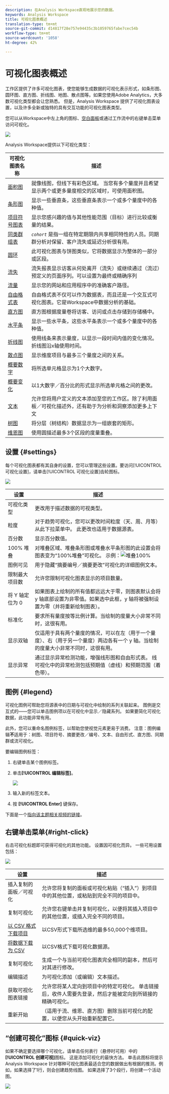 ```yaml
---
description: 在Analysis Workspace直观地展示您的数据。
keywords: Analysis Workspace
title: 可视化图表概述
translation-type: tm+mt
source-git-commit: d14817f28e757e94435c3b1059765fabe7cec54b
workflow-type: tm+mt
source-wordcount: '1058'
ht-degree: 42%

---
```



# 可视化图表概述

工作区提供了许多可视化图表，使您能够生成数据的可视化表示形式，如条形图、圆环图、直方图、折线图、地图、散点图等。如果您使用Adobe Analytics，大多数可视化类型都会让您熟悉。 但是，Analysis Workspace 提供了可视化图表设置，以及许多全新或独特的具有交互功能的可视化图表类型。

您可以从Workspace中左上角的图标、[空白面板](https://experienceleague.adobe.com/docs/analytics/analysis-workspace/panels/blank-panel.html)或通过工作流中的右键单击菜单访问可视化。

![](assets/viz-rail.png)

Analysis Workspace提供以下可视化类型：

| 可视化图表名称 | 描述 |
| --- | --- |
| [面积图](/help/analysis-workspace/visualizations/area.md) | 就像线图，但线下有彩色区域。 当您有多个量度并且希望显示两个或更多量度相交的区域时，可使用面积图。 |
| [条形图](/help/analysis-workspace/visualizations/bar.md) | 显示一些垂直条，这些垂直条表示一个或多个量度中的各种值。 |
| [项目符号图表](/help/analysis-workspace/visualizations/bullet-graph.md) | 显示您感兴趣的值与其他性能范围（目标）进行比较或衡量的结果。 |
| [同类群组表](/help/analysis-workspace/visualizations/cohort-table/cohort-analysis.md) | *`cohort`* 是指一组在特定期限内共享相同特性的人员。同期群分析对保留、客户流失或延迟分析很有用。 |
| [圆环](/help/analysis-workspace/visualizations/donut.md) | 此可视化图表与饼图类似，它将数据显示为整体的一部分或区段。 |
| [流失](/help/analysis-workspace/visualizations/fallout/fallout-flow.md) | 流失报表显示访客从何处离开（流失）或继续通过（流过）预定义的页面序列。可以设置为最终或精确序列 |
| [流量](/help/analysis-workspace/visualizations/c-flow/flow.md) | 显示您的网站和应用程序中的准确客户路径。 |
| [自由格式表](/help/analysis-workspace/visualizations/freeform-table/freeform-table.md) | 自由格式表不仅可以作为数据表，而且还是一个交互式可视化图表。它是Workspace中数据分析的基础。 |
| [直方图](/help/analysis-workspace/visualizations/histogram.md) | 直方图根据度量卷将访客、访问或点击存储到存储桶中。 |
| [水平条](/help/analysis-workspace/visualizations/horizontal-bar.md) | 显示一些水平条，这些水平条表示一个或多个量度中的各种值。 |
| [折线图](/help/analysis-workspace/visualizations/line.md) | 使用线条来表示量度，以显示一段时间内值的变化情况。折线图沿x轴使用时间。 |
| [散点图](/help/analysis-workspace/visualizations/scatterplot.md) | 显示维度项目与最多三个量度之间的关系。 |
| [概要数字](/help/analysis-workspace/visualizations/summary-number-change.md) | 将所选单元格显示为1个大数字。 |
| [概要变化](/help/analysis-workspace/visualizations/summary-number-change.md) | 以1大数字／百分比的形式显示所选单元格之间的更改。 |
| [文本](/help/analysis-workspace/visualizations/text.md) | 允许您将用户定义的文本添加至您的工作区。除了利用面板／可视化描述外，还有助于为分析和洞察添加更多上下文 |
| [树图](/help/analysis-workspace/visualizations/treemap.md) | 将分层（树结构）数据显示为一组嵌套的矩形。 |
| [维恩图](/help/analysis-workspace/visualizations/venn.md) | 使用圆描述最多3个区段的度量重叠。 |

## 设置 {#settings}

每个可视化图表都有其自身的设置，您可以管理这些设置。要访问[!UICONTROL 可视化设置]，请单击[!UICONTROL 可视化设置]齿轮图标。

![](assets/settings.png)

| 设置 | 描述 |
| --- | --- |
| 可视化类型 | 更改用于描述数据的可视类型。 |
| 粒度 | 对于趋势可视化，您可以更改时间粒度（天、周、月等） 从此下拉菜单中。 此更改也适用于数据源表。 |
| 百分数 | 显示百分数值。 |
| 100% 堆叠 | 对堆叠区域、堆叠条形图或堆叠水平条形图的此设置会将图表变为“100%堆叠”可视化。 示例：![堆叠100%](assets/stacked_100_percent.png) |
| 图例可见 | 用于隐藏“摘要编号／摘要更改”可视化的详细图例文本。 |
| 限制最大项目数 | 允许您限制可视化图表显示的项目数量。 |
| 将 Y 轴定位为 0 | 如果图表上绘制的所有值都远远大于零，则图表默认会将 y 轴底部设置为非零值。如果选中此框，y 轴将被强制设置为零（并将重新绘制图表）。 |
| 标准化 | 要求所有量度按等比例计算。当绘制的度量大小非常不同时，这很有用。 |
| 显示双轴 | 仅适用于具有两个量度的情况，可以在左（用于一个量度）、右（用于另一个量度）两边各有一个 y 轴。当绘制的度量大小非常不同时，这很有用。 |
| 显示异常 | 通过显示异常检测功能，增强线形图和自由形式表。 线可视化中的异常检测包括预期值（虚线）和预期范围（着色带）。 |

## 图例 {#legend}

可视化图例可帮助您将源表中的日期与可视化中绘制的系列关联起来。 图例是交互式的——您可以单击图例项以在可视化中显示／隐藏系列。 如果要简化可视化数据，此功能非常有用。

此外，您可以重命名图例标签，以帮助您使视觉元素更易于消费。 注意：图例编辑&#x200B;**不**&#x200B;适用于：树图、项目符号、摘要更改／编号、文本、自由形式、直方图、同期群或流可视化。

要编辑图例标签：

1. 右键单击某个图例标签。
1. 单击&#x200B;**[!UICONTROL 编辑标签]**。

   ![](assets/edit-label.png)

1. 输入新的标签文本。
1. 按 **[!UICONTROL Enter]** 键保存。

下面是一个[指向该主题相关视频的链接](https://docs.adobe.com/content/help/en/analytics-learn/tutorials/analysis-workspace/visualizations/series-label-editing.html)。

## 右键单击菜单{#right-click}

右击可视化标题即可获得可视化的其他功能。 设置因可视化而异。 一些可用设置包括：

![](assets/right-click.png)

| 设置 | 描述 |
| --- | --- |
| 插入复制的面板／可视化 | 允许您将复制的面板或可视化粘贴（“插入”）到项目中的其他位置，或粘贴到完全不同的项目中。 |
| 复制可视化 | 允许您右键单击并复制可视化，以便将其插入项目中的其他位置，或插入完全不同的项目。 |
| [以 CSV 格式下载项目](/help/analysis-workspace/curate-share/download-send.md) | 以CSV形式下载所选维的最多50,000个维项目。 |
| [将数据下载为 CSV](/help/analysis-workspace/curate-share/download-send.md) | 以CSV格式下载可视化数据源。 |
| 复制可视化 | 生成一个与当前可视化图表完全相同的副本，然后可对其进行修改。 |
| 编辑描述 | 为可视化添加（或编辑）文本描述。 |
| 获取可视化图表链接 | 允许您将某人定向到项目中的特定可视化。 单击链接后，收件人需要先登录，然后才能被定向到所链接的精确可视化。 |
| 重新开始 | （适用于流、维恩、直方图）删除当前可视化的配置，以便您从头开始重新配置它。 |

## “创建可视化”图标 {#quick-viz}

如果不确定要选择哪个可视化，请单击任何表行（悬停时可用）中的&#x200B;**[!UICONTROL 创建可视]**&#x200B;图标。 这是添加可视化的最快方法。 单击此图标将提示 Analysis Workspace 针对哪种可视化图表最适合您的数据做出有根据的推测。例如，如果选择了1行，则会创建趋势线图。 如果选择了3个段行，将创建一个活动图。

![](assets/quick-viz.png)
